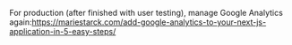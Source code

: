 For production (after finished with user testing), manage Google Analytics again:https://mariestarck.com/add-google-analytics-to-your-next-js-application-in-5-easy-steps/
